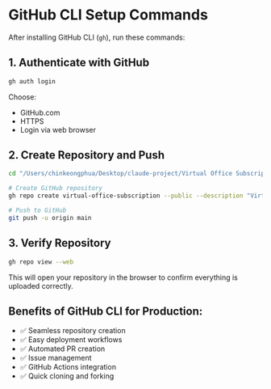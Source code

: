 # GitHub CLI Setup Commands

After installing GitHub CLI (`gh`), run these commands:

## 1. Authenticate with GitHub
```bash
gh auth login
```
Choose:
- GitHub.com
- HTTPS
- Login via web browser

## 2. Create Repository and Push
```bash
cd "/Users/chinkeongphua/Desktop/claude-project/Virtual Office Subscription"

# Create GitHub repository
gh repo create virtual-office-subscription --public --description "Virtual Office Subscription website for Singapore CBD business addresses at International Plaza. Built with React, Vite, and Tailwind CSS." --source=.

# Push to GitHub
git push -u origin main
```

## 3. Verify Repository
```bash
gh repo view --web
```

This will open your repository in the browser to confirm everything is uploaded correctly.

## Benefits of GitHub CLI for Production:
- ✅ Seamless repository creation
- ✅ Easy deployment workflows
- ✅ Automated PR creation
- ✅ Issue management
- ✅ GitHub Actions integration
- ✅ Quick cloning and forking